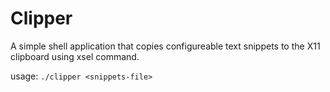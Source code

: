 # Clipper
A simple shell application that copies configureable text snippets to the X11 clipboard using xsel command.  
  
usage:  `./clipper <snippets-file>`
